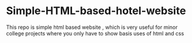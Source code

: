 # Simple-HTML-based-hotel-website
This repo is simple html based website , which is very useful for minor college projects where you only have to show basis uses of html and css 
